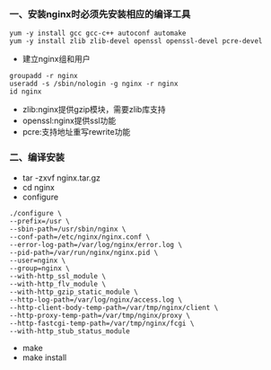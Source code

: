 ### 一、安装nginx时必须先安装相应的编译工具
~~~
yum -y install gcc gcc-c++ autoconf automake
yum -y install zlib zlib-devel openssl openssl-devel pcre-devel
~~~
* 建立nginx组和用户
~~~
groupadd -r nginx
useradd -s /sbin/nologin -g nginx -r nginx
id nginx
~~~
* zlib:nginx提供gzip模块，需要zlib库支持
* openssl:nginx提供ssl功能
* pcre:支持地址重写rewrite功能

### 二、编译安装
* tar -zxvf nginx.tar.gz
* cd nginx
* configure
~~~
./configure \
--prefix=/usr \
--sbin-path=/usr/sbin/nginx \
--conf-path=/etc/nginx/nginx.conf \
--error-log-path=/var/log/nginx/error.log \
--pid-path=/var/run/nginx/nginx.pid \
--user=nginx \
--group=nginx \
--with-http_ssl_module \
--with-http_flv_module \
--with-http_gzip_static_module \
--http-log-path=/var/log/nginx/access.log \
--http-client-body-temp-path=/var/tmp/nginx/client \
--http-proxy-temp-path=/var/tmp/nginx/proxy \
--http-fastcgi-temp-path=/var/tmp/nginx/fcgi \
--with-http_stub_status_module
~~~
* make
* make install

